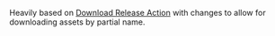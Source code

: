 

Heavily based on [Download Release Action](https://github.com/Legion2/download-release-action) with changes to allow for downloading assets by partial name.